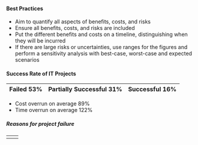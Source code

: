 #### Best Practices
- Aim to quantify all aspects of benefits, costs, and risks
- Ensure all benefits, costs, and risks are included
- Put the different benefits and costs on a timeline, distinguishing when they will be incurred
- If there are large risks or uncertainties, use ranges for the figures and perform a sensitivity analysis with best-case, worst-case and expected scenarios

#### Success Rate of IT Projects
| Failed $53\%$ | Partially Successful $31\%$ | Successful $16\%$ |
| ------------- | --------------------------- | ----------------- |
- Cost overrun on average $89\%$
- Time overrun on average $122\%$

##### Reasons for project failure

|     |     |
| --- | --- |
|     |     |

